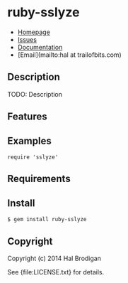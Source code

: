 # ruby-sslyze

* [Homepage](https://github.com/postmodern/ruby-sslyze#readme)
* [Issues](https://github.com/postmodern/ruby-sslyze/issues)
* [Documentation](http://rubydoc.info/gems/ruby-sslyze/frames)
* [Email](mailto:hal at trailofbits.com)

## Description

TODO: Description

## Features

## Examples

    require 'sslyze'

## Requirements

## Install

    $ gem install ruby-sslyze

## Copyright

Copyright (c) 2014 Hal Brodigan

See {file:LICENSE.txt} for details.
